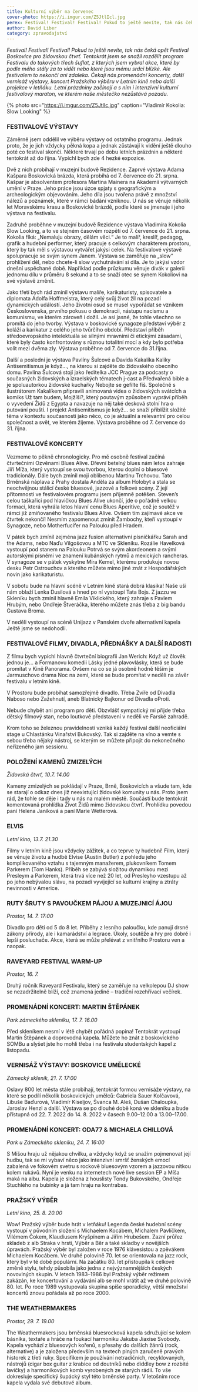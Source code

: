 ```yaml
---
title: Kulturní výběr na červenec
cover-photo: https://i.imgur.com/Z5JtlIcl.jpg
perex: Festival! Festival! Festival! Pokud to ještě nevíte, tak nás čeká opět Festival Boskovice pro židovskou čtvrť. Ale festivalem to nekončí ani zdaleka. Čekají nás promenádní koncerty, další vernisáž výstavy, koncert Pražského výběru v Letním kině nebo další projekce v letňáku. Letní prázdniny začínají a s ním i intenzivní kulturní festivalový maraton, ve kterém naše městečko nezůstává pozadu.
author: David Liber
category: zpravodajství
---
```


*Festival! Festival! Festival! Pokud to ještě nevíte, tak nás čeká opět Festival Boskovice pro židovskou čtvrť. Tentokrát jsem se snažil rozdělit program Festivalu do takových třech šuflat, z kterých jsem vybral akce, které by podle mého stály za to vidět nebo které jsou mému srdci blízké. Ale festivalem to nekončí ani zdaleka. Čekají nás promenádní koncerty, další vernisáž výstavy, koncert Pražského výběru v Letním kině nebo další projekce v letňáku. Letní prázdniny začínají a s ním i intenzivní kulturní festivalový maraton, ve kterém naše městečko nezůstává pozadu.*

{% photo src="https://i.imgur.com/Z5JtlIc.jpg" caption="Vladimír Kokolia: Slow Looking" %}

### FESTIVALOVÉ VÝSTAVY

Záměrně jsem oddělil ve výběru výstavy od ostatního programu. Jednak proto, že je jich vždycky pěkná kopa a jednak zůstávají k vidění ještě dlouho poté co festival skončí. Některé trvají po dobu letních prázdnin a některé tentokrát až do října. Vypíchl bych zde 4 hezké expozice. 

Dvě z nich probíhají v muzejní budově Rezidence. Zaprvé výstava Adama Kašpara Boskovická brázda, která probíhá od 7. července do 21. srpna. Kašpar je absolventem profesora Martina Mainera na Akademii výtvarných umění v Praze. Jeho práce jsou úzce spjaty s geografickým a archeologickým objevováním. Jeho díla jsou tvořena právě z množství nálezů a poznámek, které v rámci bádání vzniknou. U nás se věnuje několik let Moravskému krasu a Boskovické brázdě, podle které se jmenuje i jeho výstava na festivalu. 

Zadruhé proběhne v muzejní budově Rezidence výstava Vladimíra Kokolia Slow Looking, a to ve stejném časovém rozpětí od 7. července do 21. srpna. Kokolia říká: „Nemaluju obrazy, dělám věci.“ Je to malíř, kreslíř, pedagog, grafik a hudební performer, který pracuje s celkovým charakterem prostoru, který by tak měl s výstavou vytvářet jakýsi celek. Na festivalové výstavě spolupracuje se svým synem Janem. Výstava se zaměřuje na „slow“ prohlížení děl, nebo chcete-li slow vychutnávání si díla. Je to jakýsi vzdor dnešní uspěchané době. Například podle průzkumu věnuje divák v galerii jednomu dílu v průměru 8 sekund a to se snaží otec se synem Kokoliovi na své výstavě změnit. 

Jako třetí bych rád zmínil výstavu malíře, karikaturisty, spisovatele a diplomata Adolfa Hoffmeistra, který celý svůj život žil na pozadí dynamických událostí. Jeho životní osud se musel vypořádat se vznikem Československa, prvního pokusu o demokracii, nástupu nacismu a komunismu, ve kterém zároveň i dožil. Je asi jasné, že tohle všechno se promítá do jeho tvorby. Výstava v boskovické synagoze představí výběr z koláží a karikatur z celého jeho tvůrčího období. Představí příběh středoevropského intelektuála se silnými mravními či etickými zásadami, které byly často konfrontovány s různou totalitní mocí a kdy bylo potřeba volit mezi dvěma zly. Výstava proběhne od 7. července do 31.října.

Další a poslední je výstava Pavlíny Šulcové a Davida Kakalíka Kaliky Antisemitismus je když…, na kterou si zajděte do židovského obecního domu. Pavlína Šulcová stojí jako ředitelka JCC Prague za podcasty o současných židovských a izraelských tématech j-cast a Předvařená bible a je spoluautorkou židovské kuchařky Nebojte se gefilte fiš. Společně s ilustrátorem Kakalíkem připravili animovaná videa o židovských svátcích a komiks Už tam budem, Mojžíši?, který poutavým způsobem vypráví příběh o vyvedení Židů z Egypta a navazuje na něj také desková stolní hra o putování pouští. I projekt Antisemitismus je když… se snaží přiblížit složité téma v kontextu současnosti jako něco, co je aktuální a relevantní pro celou společnost a svět, ve kterém žijeme. Výstava proběhne od 7. července do 31. října.

### FESTIVALOVÉ KONCERTY

Vezmeme to pěkně chronologicky. Pro mě osobně festival začíná čtvrtečními Ozvěnami Blues Alive. Dřevní betelný blues nám letos zahraje Jiří Míža, který vystoupí se svou tvorbou, kterou doplní o bluesové tradicionály. Dále bych zmínil moji oblíbenou Martinu Trchovou. Tato Brněnská náplava z Prahy dostala Anděla za album Holobyt a stala se neochvějnou stálicí české bluesové, jazzové a folkové scény. Z její přítomnosti ve festivalovém programu jsem příjemně potěšen. Steven’s celou taškařici pod hlavičkou Blues Alive ukončí, jde o pořádně velkou formaci, která vyhrála letos hlavní cenu Blues Aperitive, což je soutěž v rámci již zmiňovaného festivalu Blues Alive. Ovšem tím zajímavé akce ve čtvrtek nekončí! Nesmím zapomenout zmínit Žambochy, kteří vystoupí v Synagoze, nebo Motherfucifer na Palouku před Hradem.

V pátek bych zmínil zejména jazz fusion alternativní písničkářku Sarah and the Adams, nebo Naďu Vilgošovou a MTC ve Skleníku. Rozálie Havelková vystoupí pod stanem na Palouku Potrvá se svým akordeonem a svými autorskými písněmi ve znamení kubánských rytmů a mexických rancheras. V synagoze se v pátek vyskytne Míra Kemel, kterému produkuje novou desku Petr Ostrouchov a kterého můžete mimo jiné znát z Hospodářských novin jako karikaturistu. 

V sobotu bude na hlavní scéně v Letním kině stará dobrá klasika! Naše uši nám oblaží Lenka Dusilová a hned po ní vystoupí Tata Bojs. Z jazzu ve Skleníku bych zmínil hlavně Emila Viklického, který zahraje s Pavlem Hrubým, nebo Ondřeje Štveráčka, kterého můžete znás třeba z big bandu Gustava Broma.

V neděli vystoupí na scéně Unijazz v Panském dvoře alternativní kapela Ještě jsme se nedohodli.

### FESTIVALOVÉ FILMY, DIVADLA, PŘEDNÁŠKY A DALŠÍ RADOSTI

Z filmu bych vypíchl hlavně čtvrteční biografii Jan Werich: Když už člověk jednou je… a Formanovu komedii Lásky jedné plavovlásky, která se bude promítat v Kině Panorama. Ovšem na co se já osobně hodně těším je Jarmuschovo drama Noc na zemi, které se bude promítat v neděli na závěr festivalu v letním kině.

V Prostoru bude probíhat samozřejmě divadlo. Třeba Zvíře od Divadla Naboso nebo Zažehnutí, aneb Blatnický Bajkonur od Divadla oProti.

Nebude chybět ani program pro děti. Obzvlášť sympatický mi přijde třeba dětský filmový stan, nebo loutkové představení v neděli ve Farské zahradě.

Krom toho se železnou pravidelností vzniká každý festival další neoficiální stage u Chlastánku Vinařství Bukovský. Tak si zajděte na víno a vemte s sebou třeba nějaký nástroj, se kterým se můžete připojit do nekonečného neřízeného jam sessionu. 

### POLOŽENÍ KAMENŮ ZMIZELÝCH

*Židovská čtvrť, 10.7. 14.00*

Kameny zmizelých se pokládají v Praze, Brně, Boskovicích a všude tam, kde se starají o odkaz dnes již neexistující židovské komunity u nás. Proto jsem rád, že tohle se děje i tady u nás na malém městě. Součástí bude tentokrát komentovaná prohlídka Život Židů mimo židovskou čtvrť. Prohlídku povedou paní Helena Janíková a paní Marie Wetterová.

### ELVIS

*Letní kino, 13.7. 21.30*

Filmy v letním kině jsou vždycky zážitek, a co teprve ty hudební! Film, který se věnuje životu a hudbě Elvise (Austin Butler) z pohledu jeho komplikovaného vztahu s tajemným manažerem, plukovníkem Tomem Parkerem (Tom Hanks). Příběh se zabývá složitou dynamikou mezi Presleym a Parkerem, která trvá více než 20 let, od Presleyho vzestupu až po jeho nebývalou slávu, na pozadí vyvíjející se kulturní krajiny a ztráty nevinnosti v Americe.

### RUTY ŠRUTY S PAVOUČKEM PÁJOU A MUZEJNICÍ ÁJOU

*Prostor, 14. 7. 17:00*

Divadlo pro děti od 5 do 8 let. Příběhy z lesního paloučku, kde panují drsné zákony přírody, ale i kamarádství a legrace. Úkoly, soutěže a hry pro dobré i lepší posluchače. Akce, která se může přelévat z vnitřního Prostoru ven a naopak.

### RAVEYARD FESTIVAL WARM-UP

*Prostor, 16. 7.*

Druhý ročník Raveyard Festivalu, který se zaměřuje na velkolepou DJ show se nezadržitelně blíží, což znamená jediné – tradiční rozehřívací večírek.

### PROMENÁDNÍ KONCERT: MARTIN ŠTĚPÁNEK

*Park zámeckého skleníku, 17. 7. 16.00*

Před skleníkem nesmí v létě chybět pořádná popina! Tentokrát vystoupí Martin Štěpánek a doprovodná kapela. Můžete ho znát z boskovického SOMBu a slyšet jste ho mohli třeba i na festivalu studentských kapel z listopadu.

### VERNISÁŽ VÝSTAVY: BOSKOVICE UMĚLECKÉ

*Zámecký skleník, 21. 7. 17:00*

Oslavy 800 let města stále probíhají, tentokrát formou vernisáže výstavy, na které se podílí několik boskovických umělců: Gabriela Sauer Kolčavová, Libuše Baďurová, Vladimír Kiseljov, Švanca M. Aleš, Dušan Chaloupka, Jaroslav Henzl a další. Výstava se po dlouhé době koná ve skleníku a bude přístupná od 22. 7. 2022 do 14. 8. 2022 v časech 9.00–12.00 a 13.00–17.00.

### PROMENÁDNÍ KONCERT: ODA77 & MICHAELA CHILLOVÁ

*Park u Zámeckého skleníku, 24. 7. 16:00*

S Míšou hraju už nějakou chvilku, a vždycky když se snažím pojmenovat její hudbu, tak se mi vybaví něco jako intenzivní smršť ženských emocí zabalená ve fokovém svetru s rockově bluesovým vzorem a jazzovou nitkou kolem rukávů. Nyní je venku na internetech nové live session EP a Míša maká na albu. Kapela je složena z houslisty Tondy Bukovského, Ondřeje Stuchlého na bubínky a já tam hraju na kontrabas.

### PRAŽSKÝ VÝBĚR

*Letní kino, 25. 8. 20.00*

Wow! Pražský výběr bude hrát v letňáku! Legenda české hudební scény vystoupí v původním složení s Michaelem Kocábem, Michalem Pavlíčkem, Vilémem Čokem, Klaudiusem Kryšpínem a Jiřím Hrubešem. Zazní průřez skladeb z alb Straka v hrsti, Výběr a Běr a také skladby v novějších úpravách. Pražský výběr byl založen v roce 1976 klávesistou a zpěvákem Michaelem Kocábem. Ve druhé polovině 70. let se orientovala na jazz rock, který byl v té době populární. Na začátku 80. let přistoupila k celkové změně stylu, tehdy působila jako jedna z nejvýznamnějších českých novovlných skupin. V letech 1983–1986 byl Pražský výběr režimem zakázán, ke koncertování a vydávání alb se mohl vrátit až ve druhé polovině 80. let. Po roce 1989 vystupovala skupina spíše sporadicky, větší množství koncertů znovu pořádala až po roce 2000.

### THE WEATHERMAKERS

*Prostor, 29. 7. 19.00*

The Weathermakers jsou brněnská bluesrocková kapela sdružující se kolem básníka, textaře a hráče na foukací harmoniku Jakuba Jiaxise Svobody. Kapela vychází z bluesových kořenů, s přesahy do dalších žánrů (rock, alternative) a je založena především na textech plných zaručeně pravých historek z třetí ruky. Specifikem je používání netradičních, recyklovaných, nástrojů (cigar box guitar z krabice od doutníků nebo diddley bow z rozbité lavičky) a harmonikových komb vyrobených ze starých rádií. To vše dokresluje specifický šupácký styl této brněnské party. V letošním roce kapela vydala své debutové album.
